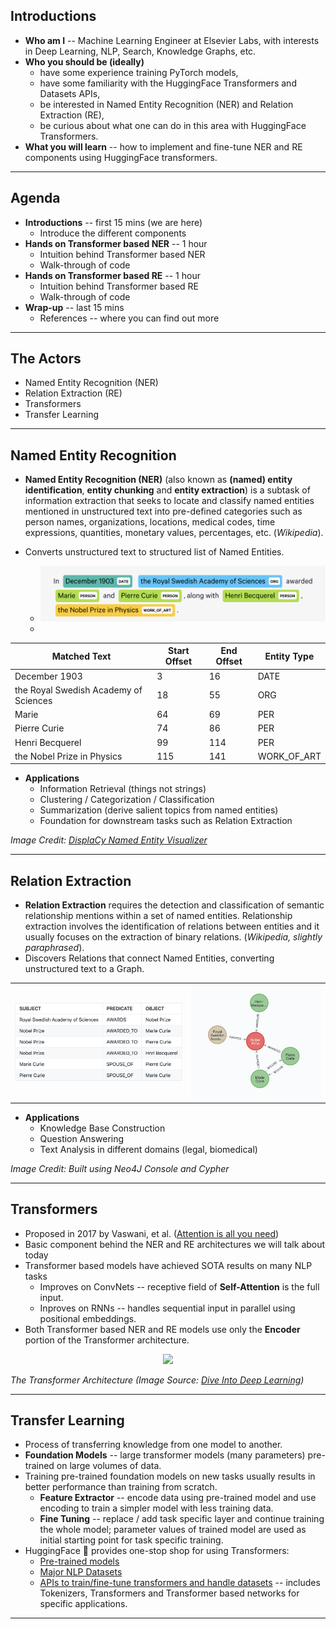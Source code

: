 ## Introductions

* **Who am I** -- Machine Learning Engineer at Elsevier Labs, with interests in Deep Learning, NLP, Search, Knowledge Graphs, etc.
* **Who you should be (ideally)**
  * have some experience training PyTorch models, 
  * have some familiarity with the HuggingFace Transformers and Datasets APIs,
  * be interested in Named Entity Recognition (NER) and Relation Extraction (RE),
  * be curious about what one can do in this area with HuggingFace Transformers.
* **What you will learn** -- how to implement and fine-tune NER and RE components using HuggingFace transformers.

---

## Agenda

* **Introductions** -- first 15 mins (we are here)
  * Introduce the different components
* **Hands on Transformer based NER** -- 1 hour
  * Intuition behind Transformer based NER
  * Walk-through of code
* **Hands on Transformer based RE** -- 1 hour
  * Intuition behind Transformer based RE
  * Walk-through of code
* **Wrap-up** -- last 15 mins
  * References -- where you can find out more

---

## The Actors

* Named Entity Recognition (NER)
* Relation Extraction (RE)
* Transformers
* Transfer Learning

---

## Named Entity Recognition

* **Named Entity Recognition (NER)** (also known as **(named) entity identification**, **entity chunking** and **entity extraction**) is a subtask of information extraction that seeks to locate and classify named entities mentioned in unstructured text into pre-defined categories such as person names, organizations, locations, medical codes, time expressions, quantities, monetary values, percentages, etc. (_Wikipedia_).

* Converts unstructured text to structured list of Named Entities.
  * <img src="figures/odsc-2022-blog-fig-1.png"/>
  * 
| Matched Text                          | Start Offset | End Offset | Entity Type |
| ------------------------------------- | ------------ | ---------- | ----------- |
| December 1903                         |            3 |         16 | DATE        |
| the Royal Swedish Academy of Sciences |           18 |         55 | ORG         |
| Marie                                 |           64 |         69 | PER         |
| Pierre Curie                          |           74 |         86 | PER         |
| Henri Becquerel                       |           99 |        114 | PER         |
| the Nobel Prize in Physics            |          115 |        141 | WORK_OF_ART |

* **Applications**
  * Information Retrieval (things not strings)
  * Clustering / Categorization / Classification
  * Summarization (derive salient topics from named entities)
  * Foundation for downstream tasks such as Relation Extraction

<p align="center">

_Image Credit: [DisplaCy Named Entity Visualizer](https://explosion.ai/demos/displacy-ent)_

</p>

---

## Relation Extraction

* **Relation Extraction** requires the detection and classification of semantic relationship mentions within a set of named entities. Relationship extraction involves the identification of relations between entities and it usually focuses on the extraction of binary relations. (_Wikipedia, slightly paraphrased_).
* Discovers Relations that connect Named Entities, converting unstructured text to a Graph.
<table cellspacing="0" cellpadding="0" border="0">
  <tr>
    <td><img src="figures/re-triples-table.png"/></td>
    <td><img src="figures/odsc-2022-blog-fig-2.png" /></td>
  </tr>
</table>

* **Applications**
  * Knowledge Base Construction
  * Question Answering
  * Text Analysis in different domains (legal, biomedical)

<p align="center">

_Image Credit: Built using Neo4J Console and Cypher_

</p>

---

## Transformers

* Proposed in 2017 by Vaswani, et al. ([Attention is all you need](https://arxiv.org/abs/1706.03762))
* Basic component behind the NER and RE architectures we will talk about today
* Transformer based models have achieved SOTA results on many NLP tasks
  * Improves on ConvNets -- receptive field of **Self-Attention** is the full input.
  * Inproves on RNNs -- handles sequential input in parallel using positional embeddings.
* Both Transformer based NER and RE models use only the **Encoder** portion of the Transformer architecture.

<p align="center">
<img src="https://d2l.ai/_images/transformer.svg" />

_The Transformer Architecture (Image Source: [Dive Into Deep Learning](https://d2l.ai/index.html))_
</p>

---

## Transfer Learning

* Process of transferring knowledge from one model to another.
* **Foundation Models** -- large transformer models (many parameters) pre-trained on large volumes of data.
* Training pre-trained foundation models on new tasks usually results in better performance than training from scratch.
  * **Feature Extractor** -- encode data using pre-trained model and use encoding to train a simpler model with less training data.
  * **Fine Tuning** -- replace / add task specific layer and continue training the whole model; parameter values of trained model are used as initial starting point for task specific training.
* HuggingFace 🤗 provides one-stop shop for using Transformers:
  * [Pre-trained models](https://huggingface.co/models)
  * [Major NLP Datasets](https://huggingface.co/datasets)
  * [APIs to train/fine-tune transformers and handle datasets](https://huggingface.co/docs) -- includes Tokenizers, Transformers and Transformer based networks for specific applications.

---

